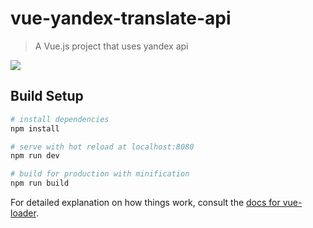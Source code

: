 # vue-yandex-translate-api

> A Vue.js project that uses yandex api

<a href="https://resimyukle.xyz/i/5yL40G"><img src="https://i.resimyukle.xyz/5yL40G.png" /></a>

## Build Setup

``` bash
# install dependencies
npm install

# serve with hot reload at localhost:8080
npm run dev

# build for production with minification
npm run build
```

For detailed explanation on how things work, consult the [docs for vue-loader](http://vuejs.github.io/vue-loader).
